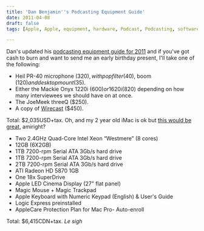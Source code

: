 ```yaml
---
title: 'Dan Benjamin''s Podcasting Equipment Guide'
date: 2011-04-08
draft: false
tags: [Apple, Apple, equipment, hardware, Podcast, Podcasting, software, wishlist]

---
```


Dan's updated his [podcasting equipment guide for 2011](http://hivelogic.com/articles/podcasting-equipment-software-guide-2011/) and if you've got cash to burn and want to send me an early birthday present, I'll take one of the following:

*   Heil PR-40 microphone ($320), with pop filter ($40), boom ($120) and desktop mount ($35).
*   Either the Mackie Onyx 1220i ($600) or 1620i ($820) depending on how many interviewees we should have on at once.
*   The JoeMeek threeQ ($250).
*   A copy of [Wirecast](http://www.telestream.net/wire-cast/overview.htm) ($450).

Total: $2,035USD+tax. Oh, and my 2 year old iMac is ok but [this would be great](https://chrisenns.com/wp-content/uploads/2011/04/macprospecs.jpg), amiright?

*   Two 2.4GHz Quad-Core Intel Xeon “Westmere” (8 cores)
*   12GB (6X2GB)
*   1TB 7200-rpm Serial ATA 3Gb/s hard drive
*   1TB 7200-rpm Serial ATA 3Gb/s hard drive
*   2TB 7200-rpm Serial ATA 3Gb/s hard drive
*   ATI Radeon HD 5870 1GB
*   One 18x SuperDrive
*   Apple LED Cinema Display (27" flat panel)
*   Magic Mouse + Magic Trackpad
*   Apple Keyboard with Numeric Keypad (English) & User's Guide
*   Logic Express preinstalled
*   AppleCare Protection Plan for Mac Pro- Auto-enroll

Total: $6,415CDN+tax. _Le sigh_